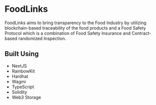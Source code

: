# FoodLinks

FoodLinks aims to bring transparency to the Food Industry by utilizing blockchain-based traceability of the food products and a Food Safety Protocol which is a combination of Food Safety Insurance and Contract-based randomized Inspection.

## Built Using

-   NextJS
-   RainbowKit
-   Hardhat
-   Wagmi
-   TypeScript
-   Solidity
-   Web3 Storage

